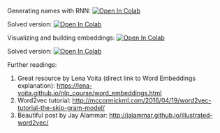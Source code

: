 Generating names with RNN:
[![Open In Colab](https://colab.research.google.com/assets/colab-badge.svg)](https://colab.research.google.com/github/girafe-ai/ml-course/blob/24s_harbour_dlia/day01_word_embeddings/seq2seq_rnn_practice.ipynb)

Solved version:
[![Open In Colab](https://colab.research.google.com/assets/colab-badge.svg)](https://colab.research.google.com/github/girafe-ai/ml-course/blob/24s_harbour_dlia/day01_word_embeddings/seq2seq_rnn_practice_solved.ipynb)

Visualizing and building embeddings:
[![Open In Colab](https://colab.research.google.com/assets/colab-badge.svg)](https://colab.research.google.com/github/girafe-ai/ml-course/blob/24s_harbour_dlia/day01_word_embeddings/practice_word_embeddings.ipynb)

Solved version:
[![Open In Colab](https://colab.research.google.com/assets/colab-badge.svg)](https://colab.research.google.com/github/girafe-ai/ml-course/blob/24s_harbour_dlia/day01_word_embeddings/practice_word_embeddings_solved.ipynb)



Further readings:

1. Great resource by Lena Voita (direct link to Word Embeddings explanation):
   https://lena-voita.github.io/nlp_course/word_embeddings.html
2. Word2vec tutorial:
   http://mccormickml.com/2016/04/19/word2vec-tutorial-the-skip-gram-model/
3. Beautiful post by Jay Alammar:
   http://jalammar.github.io/illustrated-word2vec/
